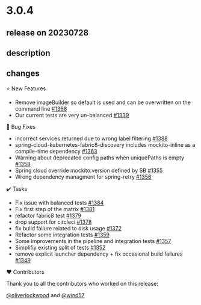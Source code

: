 # 3.0.4

## release on 20230728

## description

## changes

⭐ New Features

* Remove imageBuilder so default is used and can be overwritten on the command line <a href="https://github.com/spring-cloud/spring-cloud-kubernetes/pull/1368" data-hovercard-type="pull_request" data-hovercard-url="/spring-cloud/spring-cloud-kubernetes/pull/1368/hovercard">#1368</a>
* Our current tests are very un-balanced <a href="https://github.com/spring-cloud/spring-cloud-kubernetes/issues/1339" data-hovercard-type="issue" data-hovercard-url="/spring-cloud/spring-cloud-kubernetes/issues/1339/hovercard">#1339</a>

🐞 Bug Fixes

* incorrect services returned due to wrong label filtering <a href="https://github.com/spring-cloud/spring-cloud-kubernetes/pull/1388" data-hovercard-type="pull_request" data-hovercard-url="/spring-cloud/spring-cloud-kubernetes/pull/1388/hovercard">#1388</a>
* spring-cloud-kubernetes-fabric8-discovery includes mockito-inline as a compile-time dependency <a href="https://github.com/spring-cloud/spring-cloud-kubernetes/issues/1363" data-hovercard-type="issue" data-hovercard-url="/spring-cloud/spring-cloud-kubernetes/issues/1363/hovercard">#1363</a>
* Warning about deprecated config paths when uniquePaths is empty <a href="https://github.com/spring-cloud/spring-cloud-kubernetes/issues/1358" data-hovercard-type="issue" data-hovercard-url="/spring-cloud/spring-cloud-kubernetes/issues/1358/hovercard">#1358</a>
* Spring cloud override mockito.version defined by SB <a href="https://github.com/spring-cloud/spring-cloud-kubernetes/issues/1355" data-hovercard-type="issue" data-hovercard-url="/spring-cloud/spring-cloud-kubernetes/issues/1355/hovercard">#1355</a>
* Wrong dependency managment for spring-retry <a href="https://github.com/spring-cloud/spring-cloud-kubernetes/issues/1356" data-hovercard-type="issue" data-hovercard-url="/spring-cloud/spring-cloud-kubernetes/issues/1356/hovercard">#1356</a>

✔️ Tasks

* Fix issue with balanced tests <a href="https://github.com/spring-cloud/spring-cloud-kubernetes/pull/1384" data-hovercard-type="pull_request" data-hovercard-url="/spring-cloud/spring-cloud-kubernetes/pull/1384/hovercard">#1384</a>
* Fix first step of the matrix <a href="https://github.com/spring-cloud/spring-cloud-kubernetes/pull/1381" data-hovercard-type="pull_request" data-hovercard-url="/spring-cloud/spring-cloud-kubernetes/pull/1381/hovercard">#1381</a>
* refactor fabric8 test <a href="https://github.com/spring-cloud/spring-cloud-kubernetes/pull/1379" data-hovercard-type="pull_request" data-hovercard-url="/spring-cloud/spring-cloud-kubernetes/pull/1379/hovercard">#1379</a>
* drop support for circleci <a href="https://github.com/spring-cloud/spring-cloud-kubernetes/pull/1378" data-hovercard-type="pull_request" data-hovercard-url="/spring-cloud/spring-cloud-kubernetes/pull/1378/hovercard">#1378</a>
* fix build failure related to disk usage <a href="https://github.com/spring-cloud/spring-cloud-kubernetes/pull/1372" data-hovercard-type="pull_request" data-hovercard-url="/spring-cloud/spring-cloud-kubernetes/pull/1372/hovercard">#1372</a>
* Refactor some integration tests <a href="https://github.com/spring-cloud/spring-cloud-kubernetes/pull/1359" data-hovercard-type="pull_request" data-hovercard-url="/spring-cloud/spring-cloud-kubernetes/pull/1359/hovercard">#1359</a>
* Some improvements in the pipeline and integration tests <a href="https://github.com/spring-cloud/spring-cloud-kubernetes/pull/1357" data-hovercard-type="pull_request" data-hovercard-url="/spring-cloud/spring-cloud-kubernetes/pull/1357/hovercard">#1357</a>
* Simplifiy existing split of tests <a href="https://github.com/spring-cloud/spring-cloud-kubernetes/pull/1352" data-hovercard-type="pull_request" data-hovercard-url="/spring-cloud/spring-cloud-kubernetes/pull/1352/hovercard">#1352</a>
* remove explicit launcher dependency + fix occasional build failures <a href="https://github.com/spring-cloud/spring-cloud-kubernetes/pull/1349" data-hovercard-type="pull_request" data-hovercard-url="/spring-cloud/spring-cloud-kubernetes/pull/1349/hovercard">#1349</a>

❤️ Contributors

Thank you to all the contributors who worked on this release:

<a class="user-mention notranslate" data-hovercard-type="user" data-hovercard-url="/users/oliverlockwood/hovercard" data-octo-click="hovercard-link-click" data-octo-dimensions="link_type:self" href="https://github.com/oliverlockwood">@oliverlockwood</a> and <a class="user-mention notranslate" data-hovercard-type="user" data-hovercard-url="/users/wind57/hovercard" data-octo-click="hovercard-link-click" data-octo-dimensions="link_type:self" href="https://github.com/wind57">@wind57</a>

